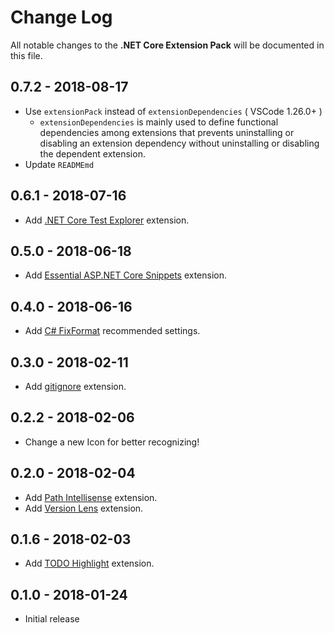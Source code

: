# Change Log

All notable changes to the **.NET Core Extension Pack** will be documented in this file.

## 0.7.2 - 2018-08-17

* Use `extensionPack` instead of `extensionDependencies` ( VSCode 1.26.0+ )
  * `extensionDependencies` is mainly used to define functional dependencies among extensions that prevents uninstalling or disabling an extension dependency without uninstalling or disabling the dependent extension.
* Update `READMEmd`

## 0.6.1 - 2018-07-16

* Add [.NET Core Test Explorer](https://marketplace.visualstudio.com/items?itemName=formulahendry.dotnet-test-explorer) extension.

## 0.5.0 - 2018-06-18

* Add [Essential ASP.NET Core Snippets](https://marketplace.visualstudio.com/items?itemName=doggy8088.netcore-snippets) extension.

## 0.4.0 - 2018-06-16

* Add [C# FixFormat](https://marketplace.visualstudio.com/items?itemName=Leopotam.csharpfixformat) recommended settings.

## 0.3.0 - 2018-02-11

* Add [gitignore](https://marketplace.visualstudio.com/items?itemName=codezombiech.gitignore) extension.

## 0.2.2 - 2018-02-06

* Change a new Icon for better recognizing!

## 0.2.0 - 2018-02-04

* Add [Path Intellisense](https://marketplace.visualstudio.com/items?itemName=christian-kohler.path-intellisense) extension.
* Add [Version Lens](https://marketplace.visualstudio.com/items?itemName=pflannery.vscode-versionlens) extension.

## 0.1.6 - 2018-02-03

* Add [TODO Highlight](https://marketplace.visualstudio.com/items?itemName=wayou.vscode-todo-highlight) extension.

## 0.1.0 - 2018-01-24

* Initial release
